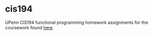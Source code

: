 # cis194
UPenn CIS194 functional programming homework assignments for the coursework found [here](http://www.seas.upenn.edu/~cis194/fall14/spring13/lectures.html).

